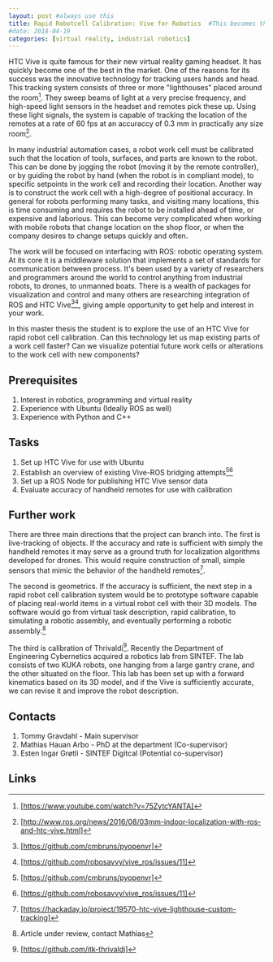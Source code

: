 ```yaml
---
layout: post #always use this
title: Rapid Robotcell Calibration: Vive for Robotics  #This becomes the title of the page
#date: 2018-04-19
categories: [virtual reality, industrial robotics]
---
```


HTC Vive is quite famous for their new virtual reality gaming headset. It has quickly become one of the best in the market. One of the reasons for its success was the innovative technology for tracking users hands and head. This tracking system consists of three or more "lighthouses" placed around the room[^1]. They sweep beams of light at a very precise frequency, and high-speed light sensors in the headset and remotes pick these up. Using these light signals, the system is capable of tracking the location of the remotes at a rate of 60 fps at an accuraccy of 0.3 mm in practically any size room[^2]. 

In many industrial automation cases, a robot work cell must be calibrated such that the location of tools, surfaces, and parts are known to the robot. This can be done by jogging the robot (moving it by the remote controller), or by guiding the robot by hand (when the robot is in compliant mode), to specific setpoints in the work cell and recording their location. Another way is to construct the work cell with a high-degree of positional accuracy. In general for robots performing many tasks, and visiting many locations, this is time consuming and requires the robot to be installed ahead of time, or expensive and laborious. This can become very complicated when working with mobile robots that change location on the shop floor, or when the company desires to change setups quickly and often. 

The work will be focused on interfacing with ROS: robotic operating system. At its core it is a middleware solution that implements a set of standards for communication between process. It's been used by a variety of researchers and programmers around the world to control anything from industrial robots, to drones, to unmanned boats. There is a wealth of packages for visualization and control and many others are researching integration of ROS and HTC Vive[^3][^4], giving ample opportunity to get help and interest in your work.

In this master thesis the student is to explore the use of an HTC Vive for rapid robot cell calibration. Can this technology let us map existing parts of a work cell faster? Can we visualize potential future work cells or alterations to the work cell with new components? 

## Prerequisites ##

1. Interest in robotics, programming and virtual reality
2. Experience with Ubuntu (Ideally ROS as well)
3. Experience with Python and C++

## Tasks ##

1. Set up HTC Vive for use with Ubuntu 
2. Establish an overview of existing Vive-ROS bridging attempts[^3][^4]
3. Set up a ROS Node for publishing HTC Vive sensor data
4. Evaluate accuracy of handheld remotes for use with calibration

## Further work ##

There are three main directions that the project can branch into. The first is live-tracking of objects. If the accuracy and rate is sufficient with simply the handheld remotes it may serve as a ground truth for localization algorithms developed for drones. This would require construction of small, simple sensors that mimic the behavior of the handheld remotes[^5].

The second is geometrics. If the accuracy is sufficient, the next step in a rapid robot cell calibration system would be to prototype software capable of placing real-world items in a virtual robot cell with their 3D models. The software would go from virtual task description, rapid calibration, to simulating a robotic assembly, and eventually performing a robotic assembly.[^6]

The third is calibration of Thrivaldi[^7]. Recently the Department of Engineering Cybernetics acquired a robotics lab from SINTEF. The lab consists of two KUKA robots, one hanging from a large gantry crane, and the other situated on the floor. This lab has been set up with a forward kinematics based on its 3D model, and if the Vive is sufficiently accurate, we can revise it and improve the robot description.

## Contacts ##

1. Tommy Gravdahl - Main supervisor
2. Mathias Hauan Arbo  - PhD at the department (Co-supervisor)
3. Esten Ingar Grøtli - SINTEF Digitcal (Potential co-supervisor)

## Links ##

[^1]: [https://www.youtube.com/watch?v=75ZytcYANTA]
[^2]: [http://www.ros.org/news/2016/08/03mm-indoor-localization-with-ros-and-htc-vive.html]
[^3]: [https://github.com/cmbruns/pyopenvr]
[^4]: [https://github.com/robosavvy/vive_ros/issues/11]
[^5]: [https://hackaday.io/project/19570-htc-vive-lighthouse-custom-tracking]
[^6]: Article under review, contact Mathias
[^7]: [https://github.com/itk-thrivaldi]
